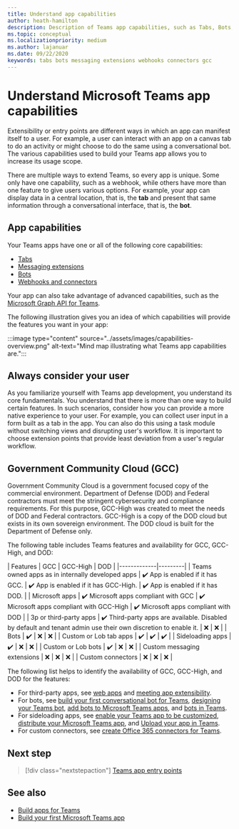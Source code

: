 ```yaml
---
title: Understand app capabilities
author: heath-hamilton
description: Description of Teams app capabilities, such as Tabs, Bots, Messaging extensions, and Webhooks and connectors.
ms.topic: conceptual
ms.localizationpriority: medium
ms.author: lajanuar
ms.date: 09/22/2020
keywords: tabs bots messaging extensions webhooks connectors gcc
---
```


# Understand Microsoft Teams app capabilities

Extensibility or entry points are different ways in which an app can manifest itself to a user. For example, a user can interact with an app on a canvas tab to do an activity or might choose to do the same using a conversational bot. The various capabilities used to build your Teams app allows you to increase its usage scope.

There are multiple ways to extend Teams, so every app is unique. Some only have one capability, such as a webhook, while others have more than one feature to give users various options. For example, your app can display data in a central location, that is, the **tab** and present that same information through a conversational interface, that is, the **bot**.

## App capabilities

Your Teams apps have one or all of the following core capabilities:

* [Tabs](../tabs/what-are-tabs.md)
* [Messaging extensions](../messaging-extensions/what-are-messaging-extensions.md)
* [Bots](../bots/what-are-bots.md)
* [Webhooks and connectors](../webhooks-and-connectors/what-are-webhooks-and-connectors.md)

Your app can also take advantage of advanced capabilities, such as the [Microsoft Graph API for Teams](/graph/teams-concept-overview).

The following illustration gives you an idea of which capabilities will provide the features you want in your app:

:::image type="content" source="../assets/images/capabilities-overview.png" alt-text="Mind map illustrating what Teams app capabilities are.":::

## Always consider your user

As you familiarize yourself with Teams app development, you understand its core fundamentals. You understand that there is more than one way to build certain features. In such scenarios, consider how you can provide a more native experience to your user.
For example, you can collect user input in a form built as a tab in the app. You can also do this using a task module without switching views and disrupting user's workflow. It is important to choose extension points that provide least deviation from a user's regular workflow.

## Government Community Cloud (GCC)

Government Community Cloud is a government focused copy of the commercial environment. Department of Defense (DOD) and Federal contractors must meet the stringent cybersecurity and compliance requirements. For this purpose, GCC-High was created to meet the needs of DOD and Federal contractors. GCC-High is a copy of the DOD cloud but exists in its own sovereign environment. The DOD cloud is built for the Department of Defense only.

The following table includes Teams features and availability for GCC, GCC-High, and DOD:

| Features   | GCC | GCC-High | DOD |
|-------------|---------|
| Teams owned apps as in internally developed apps | ✔️ App is enabled if it has GCC. | ✔️ App is enabled if it has GCC-High. | ✔️ App is enabled if it has DOD. |
| Microsoft apps | ✔️ Microsoft apps compliant with GCC | ✔️ Microsoft apps compliant with GCC-High | ✔️ Microsoft apps compliant with DOD |
| 3p or third-party apps | ✔️ Third-party apps are available. Disabled by default and tenant admin use their own discretion to enable it. | ❌ | ❌ |
| Bots | ✔️ | ❌ | ❌ |
| Custom or Lob tab apps |  ✔️ | ✔️ | ✔️ |
| Sideloading apps | ✔️ | ❌ | ❌ |
| Custom or Lob bots | ✔️ | ❌ | ❌ |
| Custom messaging extensions | ❌ | ❌ | ❌ |
| Custom connectors | ❌ | ❌ | ❌ |

The following list helps to identify the availability of GCC, GCC-High, and DOD for the features:

* For third-party apps, see [web apps](../samples/integrating-web-apps.md) and [meeting app extensibility](../apps-in-teams-meetings/meeting-app-extensibility.md).
* For bots, see [build your first conversational bot for Teams](../get-started/first-app-bot.md), [designing your Teams bot](../bots/design/bots.md), [add bots to Microsoft Teams apps](../resources/bot-v3/bots-overview.md), and [bots in Teams](../bots/what-are-bots.md).
* For sideloading apps, see [enable your Teams app to be customized](../concepts/design/enable-app-customization.md), [distribute your Microsoft Teams app](../concepts/deploy-and-publish/apps-publish-overview.md), and [Upload your app in Teams](../concepts/deploy-and-publish/apps-upload.md).
* For custom connectors, see [create Office 365 connectors for Teams](../webhooks-and-connectors/how-to/connectors-creating.md).

## Next step

> [!div class="nextstepaction"]
> [Teams app entry points](../concepts/extensibility-points.md)

## See also

* [Build apps for Teams](../overview.md)
* [Build your first Microsoft Teams app](../build-your-first-app/build-first-app-overview.md)